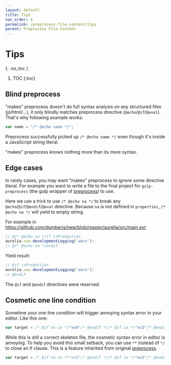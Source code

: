 ```yaml
---
layout: default
title: Tips
nav_order: 4
permalink: /preprocess-file-content/tips
parent: Preprocess File Content
---
```


# Tips
{: .no_toc }

1. TOC
{:toc}

## Blind preprocess

"makes" preprocess doesn't do full syntax analysis on any structured files (js/html/...), it only blindly matches preprocess directive (`@echo`/`@if`/`@eval`). That's why following example works:

```js
var name = "/* @echo name */";
```

Preprocess successfully picked up `/* @echo name */` even though it's inside a JavaScript string literal.

"makes" preprocess knows nothing more than its more syntax.

## Edge cases

In rarely cases, you may want "makes" preprocess to ignore some directive literal. For example you want to write a file to the final project for `gulp-preprocess` (the gulp wrapper of [preprocess](https://github.com/jsoverson/preprocess)) to use.

Here we use a trick to use `/* @echo na */` to break any `@echo`/`@if`/`@endif`/`@eval` directive. Because `na` is not defined in `properties`, `/* @echo na */` will yield to empty string.

For example in https://github.com/dumberjs/new/blob/master/aurelia/src/main.ext

```js
// @/* @echo na */if isProduction
aurelia.use.developmentLogging('warn');
// @/* @echo na */endif
```

Yield result:
```js
// @if isProduction
aurelia.use.developmentLogging('warn');
// @endif
```

The `@if` and `@endif` directives were reserved.

## Cosmetic one line condition

Sometime your one line condition will trigger annoying syntax error in your editor. Like this one:

```js
var target = /* @if no-ie */"es6"/* @endif *//* @if ie */"es3"/* @endif */;
```

While this is still a correct skeleton file, the cosmetic syntax error in editor is annoying. To help you avoid this small setback, you can use `**` instead of `*/` to close an if clause. This is a feature inherited from original [preprocess](https://github.com/jsoverson/preprocess).

```js
var target = /* @if no-ie **"es6"/* @endif *//* @if ie */"es3"/* @endif */;
```

